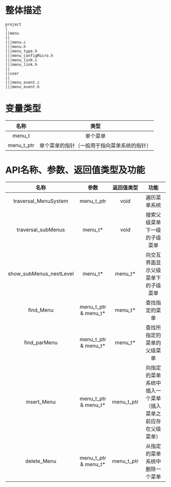 # 整体描述 #

    project
    |
    ||menu
    ||
    |||menu.c
    |||menu.h
    |||menu_type.h
    |||menu_configMicro.h
    |||menu_link.c
    |||menu_link.h
    ||
    ||user
    ||
    |||menu_event.c
    |||menu_event.h

# 变量类型 #
名称 | 类型
:-: | :-:
menu_t | 单个菜单
menu_t_ptr | 单个菜单的指针（一般用于指向菜单系统的指针）

# API名称、参数、返回值类型及功能 #

名称 | 参数 | 返回值类型 | 功能
:-: | :-: | :-: | :-:
traversal_MenuSystem | menu_t_ptr | void | 遍历菜单系统
traversal_subMenus | menu_t* | void | 搜索父级菜单下一级的子级菜单
show_subMenus_nextLevel | menu_t* | menu_t* | 向交互界面显示父级菜单下的子级菜单
find_Menu | menu_t_ptr & menu_t* | menu_t* | 查找指定的菜单
find_parMenu | menu_t_ptr & menu_t* | menu_t* | 查找所指定的菜单的父级菜单
insert_Menu | menu_t_ptr & menu_t* | menu_t_ptr | 向指定的菜单系统中插入一个菜单（插入菜单之前应存在父级菜单）
delete_Menu | menu_t_ptr & menu_t* | menu_t_ptr | 从指定的菜单系统中删除一个菜单

